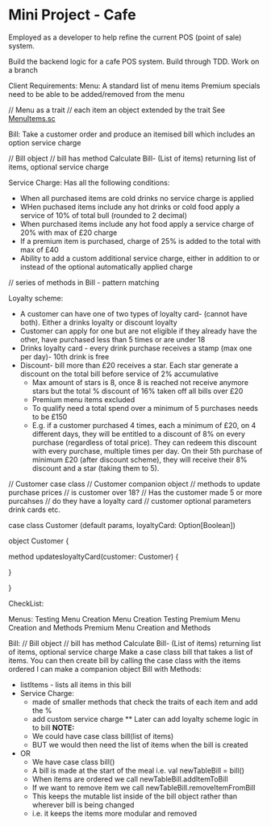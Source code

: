 # Mini Project - Cafe

Employed as a developer to help refine the current POS (point of sale) system. 

Build the backend logic for a cafe POS system. 
Build through TDD. 
Work on a branch 

Client Requirements: 
Menu: 
A standard list of menu items 
Premium specials need to be able to be added/removed from the menu

// Menu as a trait
// each item an object extended by the trait
See [MenuItems.sc](MenuItems.sc)



Bill: 
Take a customer order and produce an itemised bill which includes an option service charge

// Bill object
// bill has method Calculate Bill- (List of items) returning list of items, optional service charge

Service Charge: 
Has all the following conditions: 
- When all purchased items are cold drinks no service charge is applied 
- WHen puchased items include any hot drinks or cold food apply a service of 10% of total bull (rounded to 2 decimal)
- When purchased items include any hot food apply a service charge of 20% with max of £20 charge
- If a premium item is purchased, charge of 25% is added to the total with max of £40
- Ability to add a custom additional service charge, either in addition to or instead of the optional automatically applied charge

// series of methods in Bill - pattern matching

Loyalty scheme: 
- A customer can have one of two types of loyalty card- (cannot have both). Either a drinks loyalty or discount loyalty
- Customer can apply for one but are not eligible if they already have the other, have purchased less than 5 times or are under 18 
- Drinks loyalty card - every drink purchase receives a stamp (max one per day)- 10th drink is free
- Discount- bill more than £20 receives a star. Each star generate a discount on the total bill before service of 2% accumulative
  - Max amount of stars is 8, once 8 is reached not receive anymore stars but the total % discount of 16% taken off all bills over £20
  - Premium menu items excluded
  - To qualify need a total spend over a minimum of 5 purchases needs to be £150
  - E.g. if a customer purchased 4 times, each a minimum of £20, on 4 different
    days, they will be entitled to a discount of 8% on every purchase (regardless of
    total price). They can redeem this discount with every purchase, multiple times
    per day. On their 5th purchase of minimum £20 (after discount scheme), they
    will receive their 8% discount and a star (taking them to 5).

// Customer case class 
// Customer companion object
// methods to update purchase prices
// is customer over 18? 
// Has the customer made 5 or more purcahses
// do they have a loyalty card
// customer optional parameters drink cards etc. 


case class Customer (default params, loyaltyCard: Option[Boolean])

object Customer { 


method updatesloyaltyCard(customer: Customer) {

}

}



CheckList: 

Menus: 
Testing Menu Creation
Menu Creation 
Testing Premium Menu Creation and Methods
Premium Menu Creation and Methods

Bill:
// Bill object
// bill has method Calculate Bill- (List of items) returning list of items, optional service charge
Make a case class bill that takes a list of items.
You can then create bill by calling the case class with the items ordered
I can make a companion object Bill with Methods: 
- listItems - lists all items in this bill 
- Service Charge: 
  - made of smaller methods that check the traits of each item and add the %
  - add custom service charge
** Later can add loyalty scheme logic in to bill 
  **NOTE:**
  - We could have case class bill(list of items) 
  - BUT we would then need the list of items when the bill is created 
- OR 
  - We have case class bill()
  - A bill is made at the start of the meal i.e. val newTableBill = bill() 
  - When items are ordered we call newTableBill.addItemToBill 
  - If we want to remove item we call newTableBill.removeItemFromBill
  - This keeps the mutable list inside of the bill object rather than wherever bill is being changed
  - i.e. it keeps the items more modular and removed
